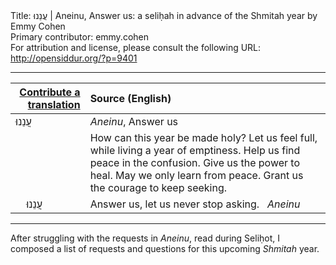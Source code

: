 <html>
<head></head>
<body>
Title: עֲנֵנוּ | Aneinu, Answer us: a seliḥah in advance of the Shmitah year by Emmy Cohen<br />
Primary contributor: emmy.cohen<br />
For attribution and license, please consult the following URL: <a href="http://opensiddur.org/?p=9401">http://opensiddur.org/?p=9401</a>
<p />
<hr />

<table style="margin-left: auto;margin-right: auto;" class="draggable">
<thead><tr><th id="x" style="text-align: right;"><a href="/contribute/upload/">Contribute a translation</a></th><th style="text-align: left;">Source (English)</th></tr></thead>
<tbody>
<tr><td style="vertical-align:top;">
<div class="liturgy" lang="he">
עֲנֵנוּ
</span></div></td>
 
<td style="vertical-align:top;">
<div class="english" lang="en">
<em>Aneinu</em>, Answer us
</div></td></tr>


<tr><td style="vertical-align:top;">
<div class="liturgy" lang="he">

</span></div></td>
 
<td style="vertical-align:top;">
<div class="english" lang="en">
How can this year be made holy?
Let us feel full, while living a year of emptiness.
Help us find peace in the confusion.
Give us the power to heal.
May we only learn from peace.
Grant us the courage to keep seeking.
</div></td></tr>


<tr><td style="vertical-align:top;">
<div class="liturgy" lang="he">
&nbsp;
&nbsp;
עֲנֵנוּ
</span></div></td>
 
<td style="vertical-align:top;">
<div class="english" lang="en">
Answer us, let us never stop asking.
&nbsp;
<em>Aneinu</em>
</div></td>
</tr>
</tbody></table>

<hr />

After struggling with the requests in <em>Aneinu</em>, read during Seliḥot, I composed a list of requests and questions for this upcoming <em>Shmitah</em> year.
</body>
</html>